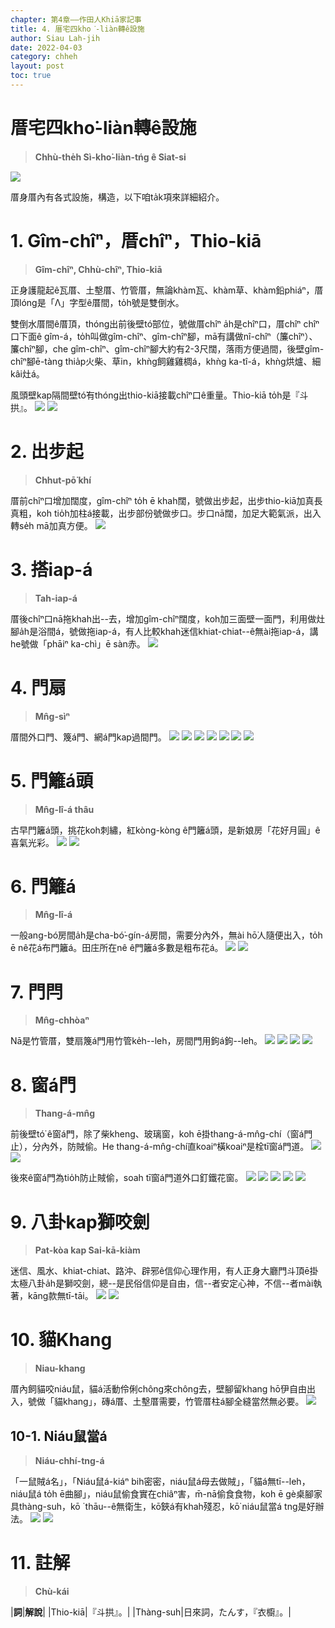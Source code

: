 ```yaml
---
chapter: 第4章——作田人Khiā家記事
title: 4. 厝宅四kho͘-liàn轉ê設施
author: Siau Lah-jih
date: 2022-04-03
category: chheh
layout: post
toc: true
---
```


# 厝宅四kho͘-liàn轉ê設施
> **Chhù-the̍h Sì-kho͘-liàn-tńg ê Siat-si**

![](../too5/15/圖.jpg)


厝身厝內有各式設施，構造，以下咱ta̍k項來詳細紹介。

# 1. Gîm-chîⁿ，厝chîⁿ，Thio-kiā
> **Gîm-chîⁿ, Chhù-chîⁿ, Thio-kiā**

正身護龍起ê瓦厝、土墼厝、竹管厝，無論khàm瓦、khàm草、khàm鉛phiáⁿ，厝頂lóng是「Λ」字型ê厝間，to̍h號是雙倒水。

雙倒水厝間ê厝頂，thóng出前後壁tó͘部位，號做厝chîⁿ a̍h是chîⁿ口，厝chîⁿ chîⁿ口下面ê gîm-á，to̍h叫做gîm-chîⁿ、gîm-chîⁿ腳，mā有講做nî-chîⁿ（簾chîⁿ）、簾chîⁿ腳，che gîm-chîⁿ、gîm-chîⁿ腳大約有2-3尺闊，落雨方便過間，後壁gîm-chîⁿ腳ē-tàng thia̍p火柴、草in，khǹg飼雞雞椆á，khǹg ka-tî-á，khǹg烘爐、細kâi灶á。

風頭壁kap隔間壁tó͘有thóng出thio-kiā接載chîⁿ口ê重量。Thio-kiā to̍h是『斗拱』。
![](../too5/15/15-4-9砛簷簷口.jpg)
![](../too5/15/15-4-9a磚仔厝砛簷.jpg)

# 2. 出步起
> **Chhut-pō͘ khí**

厝前chîⁿ口增加闊度，gîm-chîⁿ to̍h ē khah闊，號做出步起，出步thio-kiā加真長真粗，koh tio̍h加柱á接載，出步部份號做步口。步口nā闊，加足大範氣派，出入轉se̍h mā加真方便。
![](../too5/15/15-4-10出步.jpg)
 
# 3. 搭iap-á
> **Tah-iap-á**

厝後chîⁿ口nā拖khah出--去，增加gîm-chîⁿ闊度，koh加三面壁一面門，利用做灶腳a̍h是浴間á，號做拖iap-á，有人比較khah迷信khiat-chiat--ê無ài拖iap-á，講he號做「phāiⁿ ka-chì」ē sàn赤。
![](../too5/15/15-4-11挹仔卓瓊幸.jpg)

# 4. 門扇
> **Mn̂g-sìⁿ**

厝間外口門、篾á門、網á門kap過間門。
![](../too5/15/15-4-12門扇.jpg)
![](../too5/15/15-4-13過間門.jpg)
![](../too5/15/15-4-13a過間門.jpg)
![](../too5/15/15-4-14網仔門.jpg) 
![](../too5/15/15-4-14a門扇.jpg)
![](../too5/15/15-4-14b竹管厝.jpg)
![](../too5/15/15-4-15竹管厝.jpg)

# 5. 門籬á頭
> **Mn̂g-lî-á thâu**

古早門籬á頭，挑花koh刺繡，紅kòng-kòng ê門籬á頭，是新娘房「花好月圓」ê喜氣光彩。
![](../too5/15/15-4-16門籬仔頭.jpg)
![](../too5/15/15-4-16a門籬仔頭.jpg)

# 6. 門籬á
> **Mn̂g-lî-á**

一般ang-bó͘房間a̍h是cha-bó͘-gín-á房間，需要分內外，無ài hō͘人隨便出入，to̍h ē nê花á布門籬á。田庄所在nê ê門籬á多數是粗布花á。
![](../too5/15/15-4-17門籬仔.jpg)
![](../too5/15/15-4-17a門籬仔.jpg)

# 7. 門閂
> **Mn̂g-chhòaⁿ**

Nā是竹管厝，雙扇篾á門用竹管ke̍h--leh，房間門用鉤á鉤--leh。
![](../too5/15/15-4-18門閂.jpg)
![](../too5/15/15-4-19門閂.jpg)
![](../too5/15/15-4-19a門閂.jpg)
![](../too5/15/15-4-19b門閂.jpg)

# 8. 窗á門
> **Thang-á-mn̂g**

前後壁tó͘ ê窗á門，除了柴kheng、玻璃窗，koh ē掛thang-á-mn̂g-chí（窗á門止），分內外，防賊偷。He thang-á-mn̂g-chí直koaiⁿ橫koaiⁿ是栓tī窗á門道。
![](../too5/15/15-4-20窗仔門.jpg)
![](../too5/15/15-4-20a窗仔門.jpg)

後來ê窗á門為tio̍h防止賊偷，soah tī窗á門道外口釘鐵花窗。
![](../too5/15/15-4-21窗仔門.jpg)
![](../too5/15/15-4-22鐵窗.jpg)
![](../too5/15/15-4-23窗仔門.jpg)
![](../too5/15/15-4-23a窗仔門.jpg)
![](../too5/15/15-4-23b窗仔門.jpg) 

# 9. 八卦kap獅咬劍
> **Pat-kòa kap Sai-kā-kiàm**

迷信、風水、khiat-chiat、路沖、辟邪ê信仰心理作用，有人正身大廳門斗頂ē掛太極八卦a̍h是獅咬劍，總--是民俗信仰是自由，信--者安定心神，不信--者mài執著，kāng款無tī-tāi。
![](../too5/15/15-4-48八卦竹塘.jpg)
![](../too5/15/15-4-48a辟邪獅忠義.jpg)

# 10. 貓Khang
> **Niau-khang**

厝內飼貓咬niáu鼠，貓á活動伶俐chông來chông去，壁腳留khang hō͘伊自由出入，號做「貓khang」，磚á厝、土墼厝需要，竹管厝柱á腳全縫當然無必要。
![](../too5/15/15-4-49貓空.jpg)

## 10-1. Niáu鼠當á
> **Niáu-chhí-tng-á**

「一鼠賊á名」，「Niáu鼠á-kiáⁿ bih密密，niáu鼠á母去做賊」，「貓á無tī--leh，niáu鼠á to̍h ē曲腳」，niáu鼠偷食實在chiâⁿ害，m̄-nā偷食食物，koh ē gè桌腳家具thàng-suh，kō ͘ thāu--ê無衛生，kō͘鋏á有khah殘忍，kō͘ niáu鼠當á tng是好辦法。
![](../too5/15/15-4-50鼠當.jpg)
![](../too5/15/15-4-51鼠當.jpg)

# 11. 註解
> **Chù-kái**

|**詞**|**解說**|
|Thio-kiā|『斗拱』。|
|Thàng-suh|日來詞，たんす，『衣櫥』。|
